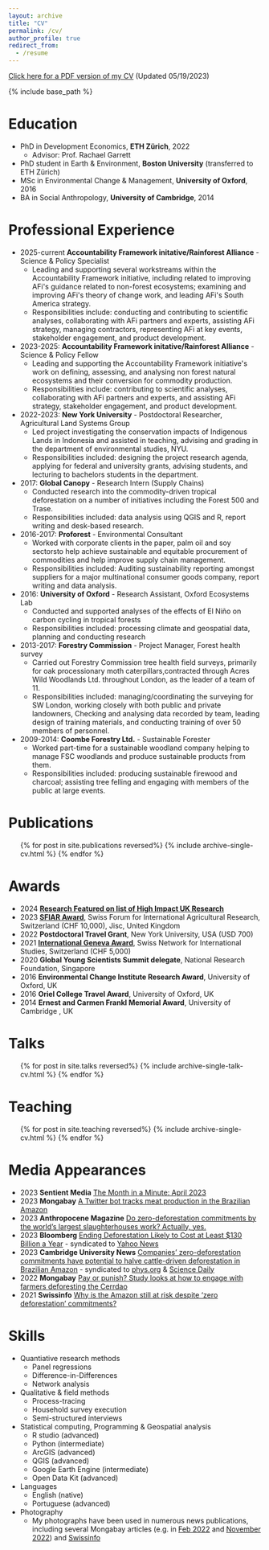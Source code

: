 ```yaml
---
layout: archive
title: "CV"
permalink: /cv/
author_profile: true
redirect_from:
  - /resume
---
```


[Click here for a PDF version of my CV](https://sam-a-levy.github.io/files/SLevy_CV_20230519.pdf) (Updated 05/19/2023)

{% include base_path %}

Education
======
* PhD in Development Economics, **ETH Zürich**, 2022
  * Advisor: Prof. Rachael Garrett
* PhD student in Earth & Environment, **Boston University** (transferred to ETH Zürich)
* MSc in Environmental Change & Management, **University of Oxford**, 2016
* BA in Social Anthropology, **University of Cambridge**, 2014

Professional Experience
======
* 2025-current **Accountability Framework initative/Rainforest Alliance** - Science & Policy Specialist
  * Leading and supporting several workstreams within the Accountability Framework initiative, including related to improving AFi's guidance related to non-forest ecosystems; examining and improving AFi's theory of change work, and leading AFi's South America strategy.
  * Responsibilities include: conducting and contributing to scientific analyses, collaborating with AFi partners and experts, assisting AFi strategy, managing contractors, representing AFi at key events, stakeholder engagement, and product development. 
* 2023-2025: **Accountability Framework initative/Rainforest Alliance** - Science & Policy Fellow
  * Leading and supporting the Accountability Framework initiative's work on defining, assessing, and analysing non forest natural ecosystems and their conversion for commodity production.
  * Responsibilities include: contributing to scientific analyses, collaborating with AFi partners and experts, and assisting AFi strategy, stakeholder engagement, and product development. 
* 2022-2023: **New York University** - Postdoctoral Researcher, Agricultural Land Systems Group
  *  Led project investigating the conservation impacts of Indigenous Lands in Indonesia and assisted in teaching, advising and grading in the department of environmental studies, NYU.
  *  Responsibilities included: designing the project research agenda, applying for federal and university grants, advising students, and lecturing to bachelors students in the department.
* 2017: **Global Canopy** - Research Intern (Supply Chains)
  * Conducted research into the commodity-driven tropical deforestation on a number of initiatives including the Forest 500 and Trase.
  * Responsibilities included: data analysis using QGIS and R, report writing and desk-based research.
* 2016-2017: **Proforest** - Environmental Consultant
  * Worked with corporate clients in the paper, palm oil and soy sectorsto help achieve sustainable and equitable procurement of commodities and help improve supply chain management.
  * Responsibilities included: Auditing sustainability reporting amongst suppliers for a major multinational consumer goods company, report writing
and data analysis.
* 2016: **University of Oxford** - Research Assistant, Oxford Ecosystems Lab
  * Conducted and supported analyses of the effects of El Niño on carbon cycling in tropical forests
  * Responsibilities included: processing climate and geospatial data, planning and conducting research
* 2013-2017: **Forestry Commission** - Project Manager, Forest health survey
  * Carried out Forestry Commission tree health field surveys, primarily for oak processionary moth caterpillars,contracted through Acres Wild Woodlands Ltd. throughout London, as the leader of a team of 11.
  * Responsibilities included: managing/coordinating the surveying for SW London, working closely with both public and private landowners, Checking and analysing data recorded by team, leading design of training materials, and conducting training of over 50 members of personnel.
* 2009-2014: **Coombe Forestry Ltd.** - Sustainable Forester
  * Worked part-time for a sustainable woodland company helping to manage FSC woodlands and produce sustainable products from them.
  * Responsibilities included: producing sustainable firewood and charcoal; assisting tree felling and engaging with members of the public at large events.
  
Publications
======
  <ul>{% for post in site.publications reversed%}
    {% include archive-single-cv.html %}
  {% endfor %}</ul>

Awards
======
* 2024 [**Research Featured on list of High Impact UK Research**](https://publishingsupport.iopscience.iop.org/questions/celebrating-jisc-uk-research/)
* 2023 [**SFIAR Award**](https://sfiar.ch/sfiar-activities/sfiar-award/sfiar-award-2023/), Swiss Forum for International Agricultural Research, Switzerland (CHF 10,000), Jisc, United Kingdom
* 2022 **Postdoctoral Travel Grant**, New York University, USA (USD 700)
* 2021 [**International Geneva Award**](https://snis.ch/awards/designing-effective-and-equitable-zero-deforestation-supply-chain-policies/), Swiss Network for International Studies, Switzerland (CHF 5,000)
* 2020 **Global Young Scientists Summit delegate**, National Research Foundation, Singapore
* 2016 **Environmental Change Institute Research Award**, University of Oxford, UK
* 2016 **Oriel College Travel Award**, University of Oxford, UK
* 2014 **Ernest and Carmen Frankl Memorial Award**, University of Cambridge , UK

 
Talks
======
  <ul>{% for post in site.talks reversed%}
    {% include archive-single-talk-cv.html %}
  {% endfor %}</ul>
  
Teaching
======
  <ul>{% for post in site.teaching reversed%}
    {% include archive-single-cv.html %}
  {% endfor %}</ul>
 
Media Appearances
======
* 2023 **Sentient Media** [The Month in a Minute: April 2023](https://sentientmedia.org/the-month-in-a-minute-april-2023/)
* 2023 **Mongabay** [A Twitter bot tracks meat production in the Brazilian Amazon](https://news.mongabay.com/2023/05/a-twitter-bot-tracks-meat-production-in-the-brazilian-amazon/)
* 2023 **Anthropocene Magazine** [Do zero-deforestation commitments by the world’s largest slaughterhouses work? Actually, yes.](https://www.anthropocenemagazine.org/2023/04/do-zero-deforestation-pledges-by-the-worlds-largest-slaughterhouses-work-actually-yes/)
* 2023 **Bloomberg** [Ending Deforestation Likely to Cost at Least $130 Billion a Year](https://www.bloomberg.com/news/articles/2023-04-18/ending-deforestation-likely-to-cost-at-least-130-billion-a-year) - syndicated to [Yahoo News](https://news.yahoo.com/ending-deforestation-likely-cost-least-230235405.html)
* 2023 **Cambridge University News** [Companies’ zero-deforestation commitments have potential to halve cattle-driven deforestation in Brazilian Amazon](https://www.cam.ac.uk/research/news/zero-deforestation-commitments-have-potential-to-halve-cattle-driven-deforestation) - syndicated to [phys.org](https://phys.org/news/2023-04-companies-zero-deforestation-commitments-potential-halve.html) & [Science Daily](https://www.sciencedaily.com/releases/2023/04/230419201922.htm)
* 2022 **Mongabay** [Pay or punish? Study looks at how to engage with farmers deforesting the Cerrdao](https://news.mongabay.com/2022/02/pay-or-punish-study-looks-at-how-to-engage-with-farmers-deforesting-the-cerrado/)
* 2021 **Swissinfo** [Why is the Amazon still at risk despite ‘zero deforestation’ commitments?](https://www.swissinfo.ch/eng/why-is-the-amazon-still-at-risk-despite--zero-deforestation--commitments-/46314800)
 
Skills
======
* Quantiative research methods
  * Panel regressions
  * Difference-in-Differences
  * Network analysis
* Qualitative & field methods
  * Process-tracing
  * Household survey execution
  * Semi-structured interviews
* Statistical computing, Programming & Geospatial analysis
  * R studio (advanced)
  * Python (intermediate)
  * ArcGIS (advanced)
  * QGIS (advanced)
  * Google Earth Engine (intermediate)
  * Open Data Kit (advanced)
* Languages
  * English (native)
  * Portuguese (advanced)
* Photography
  * My photographs have been used in numerous news publications, including several Mongabay articles (e.g. in [Feb 2022](https://news.mongabay.com/2022/02/pay-or-punish-study-looks-at-how-to-engage-with-farmers-deforesting-the-cerrado/) and [November 2022](https://news.mongabay.com/2022/11/to-be-effective-zero-deforestation-pledges-need-a-critical-mass-study-shows/)) and [Swissinfo](https://www.swissinfo.ch/eng/why-is-the-amazon-still-at-risk-despite--zero-deforestation--commitments-/46314800)   
